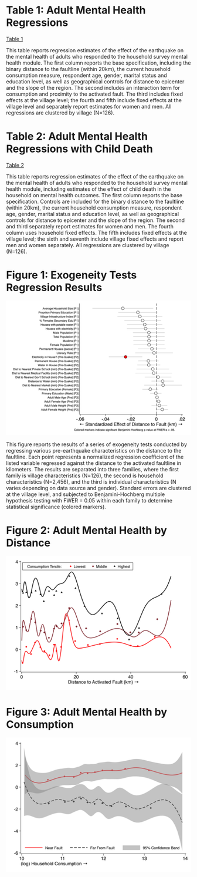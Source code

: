 # Table 1: Adult Mental Health Regressions
[Table 1](T_regressions.csv)

This table reports regression estimates of
the effect of the earthquake on the mental health of adults
who responded to the household survey mental health module.
The first column reports the base specification,
including the binary distance to the faultline (within 20km),
the current household consumption measure,
respondent age, gender, marital status and education level,
as well as geographical controls for
distance to epicenter and the slope of the region.
The second includes an interaction term for
consumption and proximity to the activated fault.
The third includes fixed effects at the village level;
the fourth and fifth include fixed effects at the village level
and separately report estimates for women and men.
All regressions are clustered by village (N=126).

# Table 2: Adult Mental Health Regressions with Child Death
[Table 2](T_regressions_death.csv)

This table reports regression estimates of
the effect of the earthquake on the mental health of adults
who responded to the household survey mental health module,
including estimates of the effect of child death
in the household on mental health outcomes.
The first column reports the base specification.
Controls are included for the binary distance to the faultline (within 20km),
the current household consumption measure,
respondent age, gender, marital status and education level,
as well as geographical controls for
distance to epicenter and the slope of the region.
The second and third separately report estimates for women and men.
The fourth column uses household fixed effects.
The fifth includes fixed effects at the village level;
the sixth and seventh include village fixed effects
and report men and women separately.
All regressions are clustered by village (N=126).

# Figure 1: Exogeneity Tests Regression Results
![](F_exogeneity.png)

This figure reports the results of a series of exogeneity tests
conducted by regressing various pre-earthquake characteristics
on the distance to the faultline.
Each point represents a normalized regression coefficient
of the listed variable regressed against
the distance to the activated faultline in kilometers.
The results are separated into three families,
where the first family is village characteristics (N=126),
the second is household characteristics (N=2,456),
and the third is individual characteristics
(N varies depending on data source and gender).
Standard errors are clustered at the village level,
and subjected to Benjamini-Hochberg multiple hypothesis testing
with FWER = 0.05 within each family
to determine statistical significance (colored markers).

# Figure 2: Adult Mental Health by Distance
![](F_distance.png)

# Figure 3: Adult Mental Health by Consumption
![](F_consumption.png)
